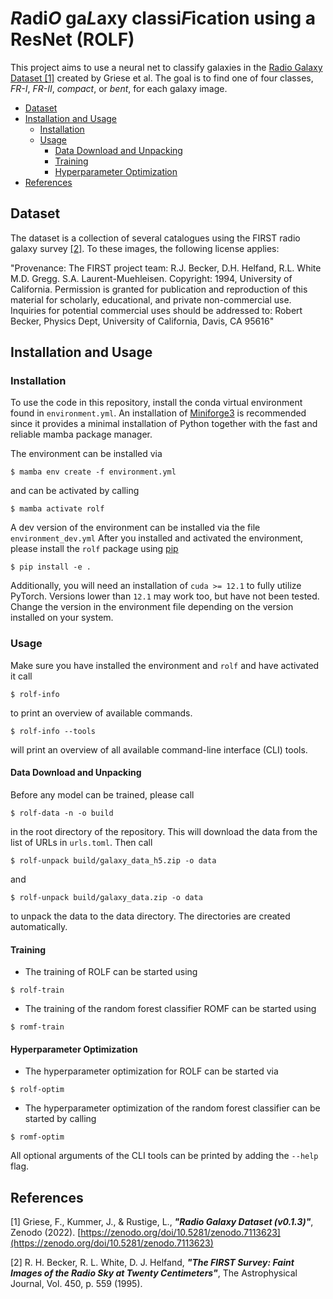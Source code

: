 # *R*adi*O* ga*L*axy classi*F*ication using a ResNet (ROLF)

This project aims to use a neural net to classify galaxies in the
[Radio Galaxy Dataset [1]](https://zenodo.org/records/7120632) created by Griese et al.
The goal is to find one of four classes, *FR-I*, *FR-II*, *compact*, or *bent*,
for each galaxy image.

* [Dataset](#dataset)
* [Installation and Usage](#installation-and-usage)
  * [Installation](#installation)
  * [Usage](#usage)
    * [Data Download and Unpacking](#data-download-and-unpacking)
    * [Training](#training)
    * [Hyperparameter Optimization](#hyperparameter-optimization)
* [References](#references)


## Dataset

The dataset is a collection of several catalogues using the FIRST radio galaxy
survey [[2]](https://ui.adsabs.harvard.edu/abs/1995ApJ...450..559B/abstract).
To these images, the following license applies:

"Provenance: The FIRST project team: R.J. Becker, D.H. Helfand, R.L. White M.D. Gregg. S.A. Laurent-Muehleisen.
Copyright: 1994, University of California. Permission is granted for publication and reproduction of this material
for scholarly, educational, and private non-commercial use. Inquiries for potential commercial uses should be
addressed to: Robert Becker, Physics Dept, University of California, Davis, CA 95616"


## Installation and Usage

### Installation

To use the code in this repository, install the conda virtual environment found in
`environment.yml`. An installation of [Miniforge3](https://github.com/conda-forge/miniforge) is recommended since
it provides a minimal installation of Python together with the fast and reliable mamba package
manager.

The environment can be installed via
```
$ mamba env create -f environment.yml
```
and can be activated by calling
```
$ mamba activate rolf
```

A dev version of the environment can be installed via the file `environment_dev.yml`
After you installed and activated the environment, please install the `rolf` package
using [pip](https://pypi.org/project/pip/)
```
$ pip install -e .
```

Additionally, you will need an installation of `cuda >= 12.1` to fully utilize PyTorch.
Versions lower than `12.1` may work too, but have not been tested. Change the version
in the environment file depending on the version installed on your system.

### Usage
Make sure you have installed the environment and `rolf` and have activated it
call
```
$ rolf-info
```
to print an overview of available commands.
```
$ rolf-info --tools
```
will print an overview of all available command-line interface (CLI) tools.

#### Data Download and Unpacking
Before any model can be trained, please call
```
$ rolf-data -n -o build
```
in the root directory of the repository. This will download the data from the
list of URLs in `urls.toml`. Then call
```
$ rolf-unpack build/galaxy_data_h5.zip -o data
```
and
```
$ rolf-unpack build/galaxy_data.zip -o data
```
to unpack the data to the data directory. The directories are created automatically.

#### Training
- The training of ROLF can be started using
```
$ rolf-train
```
- The training of the random forest classifier ROMF can be started using
```
$ romf-train
```

#### Hyperparameter Optimization
- The hyperparameter optimization for ROLF can be started via
```
$ rolf-optim
```
- The hyperparameter optimization of the random forest classifier can be started by calling
```
$ romf-optim
```
All optional arguments of the CLI tools can be printed by adding the `--help` flag.

## References
[1] Griese, F., Kummer, J., & Rustige, L., ***"Radio Galaxy Dataset (v0.1.3)"***, Zenodo (2022).
[https://zenodo.org/doi/10.5281/zenodo.7113623](https://zenodo.org/doi/10.5281/zenodo.7113623)

[2] R. H. Becker, R. L. White, D. J. Helfand, ***"The FIRST Survey: Faint Images of the Radio Sky at Twenty Centimeters"***,
The Astrophysical Journal, Vol. 450, p. 559 (1995).
